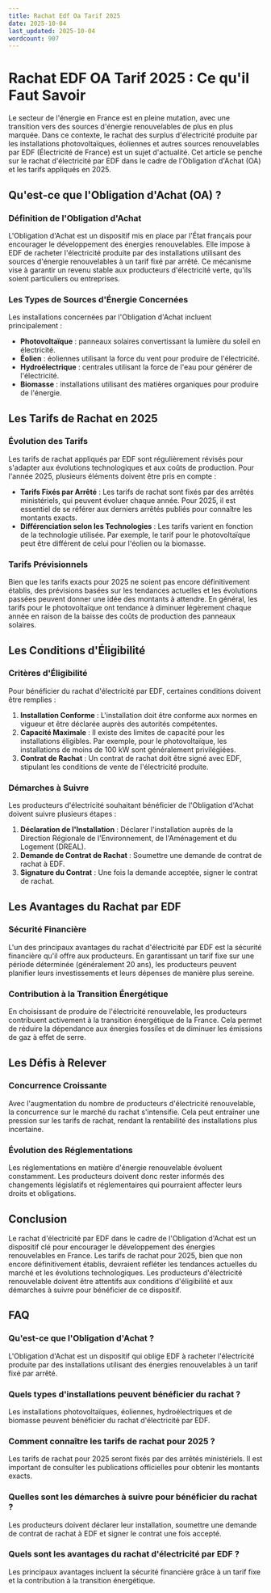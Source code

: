 ```yaml
---
title: Rachat Edf Oa Tarif 2025
date: 2025-10-04
last_updated: 2025-10-04
wordcount: 907
---
```


# Rachat EDF OA Tarif 2025 : Ce qu'il Faut Savoir

Le secteur de l'énergie en France est en pleine mutation, avec une transition vers des sources d'énergie renouvelables de plus en plus marquée. Dans ce contexte, le rachat des surplus d'électricité produite par les installations photovoltaïques, éoliennes et autres sources renouvelables par EDF (Électricité de France) est un sujet d'actualité. Cet article se penche sur le rachat d'électricité par EDF dans le cadre de l'Obligation d'Achat (OA) et les tarifs appliqués en 2025.

## Qu'est-ce que l'Obligation d'Achat (OA) ?

### Définition de l'Obligation d'Achat

L'Obligation d'Achat est un dispositif mis en place par l'État français pour encourager le développement des énergies renouvelables. Elle impose à EDF de racheter l'électricité produite par des installations utilisant des sources d'énergie renouvelables à un tarif fixé par arrêté. Ce mécanisme vise à garantir un revenu stable aux producteurs d'électricité verte, qu'ils soient particuliers ou entreprises.

### Les Types de Sources d'Énergie Concernées

Les installations concernées par l'Obligation d'Achat incluent principalement :

- **Photovoltaïque** : panneaux solaires convertissant la lumière du soleil en électricité.
- **Éolien** : éoliennes utilisant la force du vent pour produire de l'électricité.
- **Hydroélectrique** : centrales utilisant la force de l'eau pour générer de l'électricité.
- **Biomasse** : installations utilisant des matières organiques pour produire de l'énergie.

## Les Tarifs de Rachat en 2025

### Évolution des Tarifs

Les tarifs de rachat appliqués par EDF sont régulièrement révisés pour s'adapter aux évolutions technologiques et aux coûts de production. Pour l'année 2025, plusieurs éléments doivent être pris en compte :

- **Tarifs Fixés par Arrêté** : Les tarifs de rachat sont fixés par des arrêtés ministériels, qui peuvent évoluer chaque année. Pour 2025, il est essentiel de se référer aux derniers arrêtés publiés pour connaître les montants exacts.
- **Différenciation selon les Technologies** : Les tarifs varient en fonction de la technologie utilisée. Par exemple, le tarif pour le photovoltaïque peut être différent de celui pour l'éolien ou la biomasse.

### Tarifs Prévisionnels

Bien que les tarifs exacts pour 2025 ne soient pas encore définitivement établis, des prévisions basées sur les tendances actuelles et les évolutions passées peuvent donner une idée des montants à attendre. En général, les tarifs pour le photovoltaïque ont tendance à diminuer légèrement chaque année en raison de la baisse des coûts de production des panneaux solaires.

## Les Conditions d'Éligibilité

### Critères d'Éligibilité

Pour bénéficier du rachat d'électricité par EDF, certaines conditions doivent être remplies :

1. **Installation Conforme** : L'installation doit être conforme aux normes en vigueur et être déclarée auprès des autorités compétentes.
2. **Capacité Maximale** : Il existe des limites de capacité pour les installations éligibles. Par exemple, pour le photovoltaïque, les installations de moins de 100 kW sont généralement privilégiées.
3. **Contrat de Rachat** : Un contrat de rachat doit être signé avec EDF, stipulant les conditions de vente de l'électricité produite.

### Démarches à Suivre

Les producteurs d'électricité souhaitant bénéficier de l'Obligation d'Achat doivent suivre plusieurs étapes :

1. **Déclaration de l'Installation** : Déclarer l'installation auprès de la Direction Régionale de l'Environnement, de l'Aménagement et du Logement (DREAL).
2. **Demande de Contrat de Rachat** : Soumettre une demande de contrat de rachat à EDF.
3. **Signature du Contrat** : Une fois la demande acceptée, signer le contrat de rachat.

## Les Avantages du Rachat par EDF

### Sécurité Financière

L'un des principaux avantages du rachat d'électricité par EDF est la sécurité financière qu'il offre aux producteurs. En garantissant un tarif fixe sur une période déterminée (généralement 20 ans), les producteurs peuvent planifier leurs investissements et leurs dépenses de manière plus sereine.

### Contribution à la Transition Énergétique

En choisissant de produire de l'électricité renouvelable, les producteurs contribuent activement à la transition énergétique de la France. Cela permet de réduire la dépendance aux énergies fossiles et de diminuer les émissions de gaz à effet de serre.

## Les Défis à Relever

### Concurrence Croissante

Avec l'augmentation du nombre de producteurs d'électricité renouvelable, la concurrence sur le marché du rachat s'intensifie. Cela peut entraîner une pression sur les tarifs de rachat, rendant la rentabilité des installations plus incertaine.

### Évolution des Réglementations

Les réglementations en matière d'énergie renouvelable évoluent constamment. Les producteurs doivent donc rester informés des changements législatifs et réglementaires qui pourraient affecter leurs droits et obligations.

## Conclusion

Le rachat d'électricité par EDF dans le cadre de l'Obligation d'Achat est un dispositif clé pour encourager le développement des énergies renouvelables en France. Les tarifs de rachat pour 2025, bien que non encore définitivement établis, devraient refléter les tendances actuelles du marché et les évolutions technologiques. Les producteurs d'électricité renouvelable doivent être attentifs aux conditions d'éligibilité et aux démarches à suivre pour bénéficier de ce dispositif.

## FAQ

### Qu'est-ce que l'Obligation d'Achat ?

L'Obligation d'Achat est un dispositif qui oblige EDF à racheter l'électricité produite par des installations utilisant des énergies renouvelables à un tarif fixé par arrêté.

### Quels types d'installations peuvent bénéficier du rachat ?

Les installations photovoltaïques, éoliennes, hydroélectriques et de biomasse peuvent bénéficier du rachat d'électricité par EDF.

### Comment connaître les tarifs de rachat pour 2025 ?

Les tarifs de rachat pour 2025 seront fixés par des arrêtés ministériels. Il est important de consulter les publications officielles pour obtenir les montants exacts.

### Quelles sont les démarches à suivre pour bénéficier du rachat ?

Les producteurs doivent déclarer leur installation, soumettre une demande de contrat de rachat à EDF et signer le contrat une fois accepté.

### Quels sont les avantages du rachat d'électricité par EDF ?

Les principaux avantages incluent la sécurité financière grâce à un tarif fixe et la contribution à la transition énergétique.
